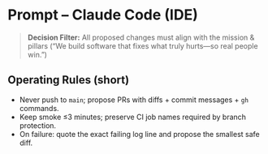 # Prompt – Claude Code (IDE)

> **Decision Filter:** All proposed changes must align with the mission & pillars (“We build software that fixes what truly hurts—so real people win.”)

## Operating Rules (short)
- Never push to `main`; propose PRs with diffs + commit messages + `gh` commands.
- Keep smoke ≤3 minutes; preserve CI job names required by branch protection.
- On failure: quote the exact failing log line and propose the smallest safe diff.
